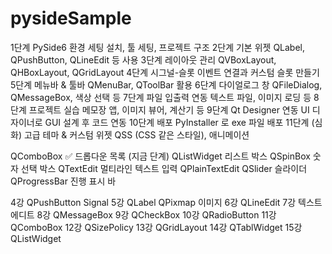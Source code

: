 # pysideSample
1단계	PySide6 환경 세팅	설치, 툴 세팅, 프로젝트 구조
2단계	기본 위젯	QLabel, QPushButton, QLineEdit 등 사용
3단계	레이아웃 관리	QVBoxLayout, QHBoxLayout, QGridLayout
4단계	시그널-슬롯	이벤트 연결과 커스텀 슬롯 만들기
5단계	메뉴바 & 툴바	QMenuBar, QToolBar 활용
6단계	다이얼로그 창	QFileDialog, QMessageBox, 색상 선택 등
7단계	파일 입출력 연동	텍스트 파일, 이미지 로딩 등
8단계	프로젝트 실습	메모장 앱, 이미지 뷰어, 계산기 등
9단계	Qt Designer 연동	UI 디자이너로 GUI 설계 후 코드 연동
10단계	배포	PyInstaller 로 exe 파일 배포
11단계 (심화)	고급 테마 & 커스텀 위젯	QSS (CSS 같은 스타일), 애니메이션


QComboBox	✅ 드롭다운 목록 (지금 단계)
QListWidget	리스트 박스
QSpinBox	숫자 선택 박스
QTextEdit	멀티라인 텍스트 입력
QPlainTextEdit 
QSlider	슬라이더
QProgressBar	진행 표시 바




4강 QPushButton Signal
5강 QLabel QPixmap 이미지
6강 QLineEdit
7강 텍스트에디트
8강 QMessageBox
9강 QCheckBox
10강 QRadioButton
11강 QComboBox
12강 QSizePolicy
13강 QGridLayout
14강 QTablWidget
15강 QListWidget
